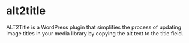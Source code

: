 # alt2title
ALT2Title is a WordPress plugin that simplifies the process of updating image titles in your media library by copying the alt text to the title field.
